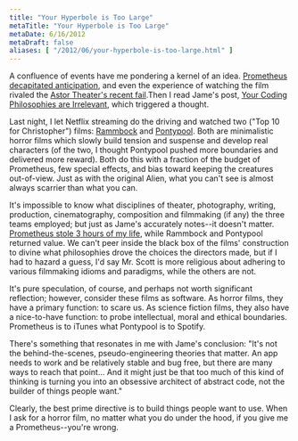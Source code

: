 ```yaml
---
title: "Your Hyperbole is Too Large"
metaTitle: "Your Hyperbole is Too Large"
metaDate: 6/16/2012
metaDraft: false
aliases: [ "/2012/06/your-hyperbole-is-too-large.html" ]
---
```


A confluence of events have me pondering a kernel of an idea. [Prometheus decapitated anticipation](http://www.sabotagetimes.com/tv-film/prometheus-reviewed-save-yourself-the-money-watch-alien-on-dvd-instead/), and even the experience of watching the film rivaled the [Astor Theater's recent fail](http://astortheatreblog.wordpress.com/2012/01/26/what-happened-last-night/).Then I read Jame's post, [Your Coding Philosophies are Irrelevant](http://prog21.dadgum.com/142.html), which triggered a thought.  
  
Last night, I let Netflix streaming do the driving and watched two ("Top 10 for Christopher") films: [Rammbock](http://www.imdb.com/title/tt1583356/) and [Pontypool](http://www.imdb.com/title/tt1226681/). Both are minimalistic horror films which slowly build tension and suspense and develop real characters (of the two, I thought Pontypool pushed more boundaries and delivered more reward). Both do this with a fraction of the budget of Prometheus, few special effects, and bias toward keeping the creatures out-of-view. Just as with the original Alien, what you can't see is almost always scarrier than what you can.  
  
It's impossible to know what disciplines of theater, photography, writing, production, cinematography, composition and filmmaking (if any) the three teams employed; but just as Jame's accurately notes--it doesn't matter. [Prometheus stole 3 hours of my life](http://i.imgur.com/tiBQO.jpg), while Rammbock and Pontypool returned value. We can't peer inside the black box of the films' construction to divine what philosophies drove the choices the directors made, but if I had to hazard a guess, I'd say Mr. Scott is more religious about adhering to various filmmaking idioms and paradigms, while the others are not.  
  
It's pure speculation, of course, and perhaps not worth significant reflection; however, consider these films as software. As horror films, they have a primary function: to scare us. As science fiction films, they also have a nice-to-have function: to probe intellectual, moral and ethical boundaries. Prometheus is to iTunes what Pontypool is to Spotify.  
  
There's something that resonates in me with Jame's conclusion: "It's not the behind-the-scenes, pseudo-engineering theories that matter. An app needs to work and be relatively stable and bug free, but there are many ways to reach that point... And it might just be that too much of this kind of thinking is turning you into an obsessive architect of abstract code, not the builder of things people want."  
  
Clearly, the best prime directive is to build things people want to use. When I ask for a horror film, no matter what you do under the hood, if you give me a Prometheus--you're wrong.